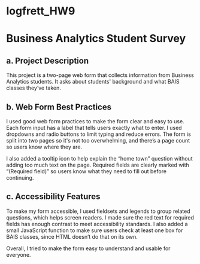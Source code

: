 # logfrett_HW9

# Business Analytics Student Survey

## a. Project Description

This project is a two-page web form that collects information from Business Analytics students. It asks about students' background and what BAIS classes they’ve taken.

## b. Web Form Best Practices

I used good web form practices to make the form clear and easy to use. Each form input has a label that tells users exactly what to enter. I used dropdowns and radio buttons to limit typing and reduce errors. The form is split into two pages so it's not too overwhelming, and there’s a page count so users know where they are.

I also added a tooltip icon to help explain the “home town” question without adding too much text on the page. Required fields are clearly marked with “(Required field)” so users know what they need to fill out before continuing.

## c. Accessibility Features

To make my form accessible, I used fieldsets and legends to group related questions, which helps screen readers. I made sure the red text for required fields has enough contrast to meet accessibility standards. I also added a small JavaScript function to make sure users check at least one box for BAIS classes, since HTML doesn’t do that on its own.

Overall, I tried to make the form easy to understand and usable for everyone.
